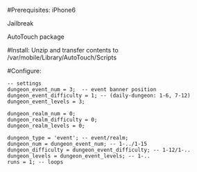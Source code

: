 #Prerequisites:
iPhone6

Jailbreak

AutoTouch package

#Install:
Unzip and transfer contents to 
/var/mobile/Library/AutoTouch/Scripts

#Configure:
```
-- settings
dungeon_event_num = 3;  -- event banner position
dungeon_event_difficulty = 1; -- (daily-dungeon: 1-6, 7-12)
dungeon_event_levels = 3;

dungeon_realm_num = 0;
dungeon_realm_difficulty = 0;
dungeon_realm_levels = 0;

dungeon_type = 'event'; -- event/realm;
dungeon_num = dungeon_event_num; -- 1-../1-15
dungeon_difficulty = dungeon_event_difficulty; -- 1-12/1-..
dungeon_levels = dungeon_event_levels; -- 1-..
runs = 1; -- loops
```
